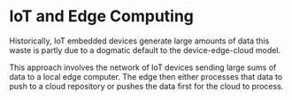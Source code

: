 # IoT and Edge Computing

Historically, IoT embedded devices generate large amounts of data  this waste is partly due to a dogmatic default to the device-edge-cloud model. 

This approach involves the network of IoT devices sending large sums of data to a local edge computer. The edge then either processes that data to push to a cloud repository or pushes the data first for the cloud to process.
